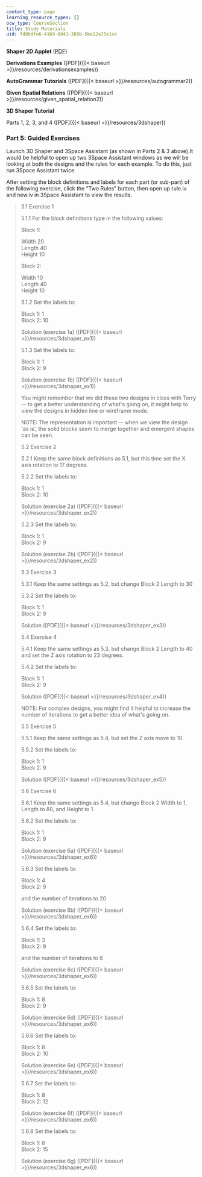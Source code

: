 ```yaml
---
content_type: page
learning_resource_types: []
ocw_type: CourseSection
title: Study Materials
uid: fd8bdfe6-41b9-6841-388b-5be12a75e1ce
---
```


**Shaper 2D Applet** ([PDF](http://www.designmasala.com/miri/resume/docs/dcc04_paper.pdf))

**Derivations Examples** ([PDF]({{< baseurl >}}/resources/derivationsexamples))

**AutoGrammar Tutorials** ([PDF]({{< baseurl >}}/resources/autogrammar2))

**Given Spatial Relations** ([PDF]({{< baseurl >}}/resources/given_spatial_relation2))

**3D Shaper Tutorial**

Parts 1, 2, 3, and 4 ([PDF]({{< baseurl >}}/resources/3dshaper))

### Part 5: Guided Exercises

Launch 3D Shaper and 3Space Assistant (as shown in Parts 2 & 3 above).It would be helpful to open up two 3Space Assistant windows as we will be looking at both the designs and the rules for each example. To do this, just run 3Space Assistant twice.

After setting the block definitions and labels for each part (or sub-part) of the following exercise, click the "Two Rules" button, then open up rule.iv and new.iv in 3Space Assistant to view the results.

> 5.1 Exercise 1
> 
> 5.1.1 For the block definitions type in the following values:
> 
> Block 1:
> 
> Width 20  
> Length 40  
> Height 10
> 
> Block 2:
> 
> Width 10  
> Length 40  
> Height 10
> 
> 5.1.2 Set the labels to:
> 
> Block 1: 1  
> Block 2: 10
> 
> Solution (exercise 1a) ([PDF]({{< baseurl >}}/resources/3dshaper_ex1))
> 
> 5.1.3 Set the labels to:
> 
> Block 1: 1  
> Block 2: 9
> 
> Solution (exercise 1b) ([PDF]({{< baseurl >}}/resources/3dshaper_ex1))
> 
> You might remember that we did these two designs in class with Terry -- to get a better understanding of what's going on, it might help to view the designs in hidden line or wireframe mode.
> 
> NOTE: The representation is important -- when we view the design 'as is', the solid blocks seem to merge together and emergent shapes can be seen.
> 
> 5.2 Exercise 2
> 
> 5.2.1 Keep the same block definitions as 5.1, but this time set the X axis rotation to 17 degrees.
> 
> 5.2.2 Set the labels to:
> 
> Block 1: 1  
> Block 2: 10
> 
> Solution (exercise 2a) ([PDF]({{< baseurl >}}/resources/3dshaper_ex2))
> 
> 5.2.3 Set the labels to:
> 
> Block 1: 1  
> Block 2: 9
> 
> Solution (exercise 2b) ([PDF]({{< baseurl >}}/resources/3dshaper_ex2))
> 
> 5.3 Exercise 3
> 
> 5.3.1 Keep the same settings as 5.2, but change Block 2 Length to 30
> 
> 5.3.2 Set the labels to:
> 
> Block 1: 1  
> Block 2: 9
> 
> Solution ([PDF]({{< baseurl >}}/resources/3dshaper_ex3))
> 
> 5.4 Exercise 4
> 
> 5.4.1 Keep the same settings as 5.3, but change Block 2 Length to 40 and set the Z axis rotation to 23 degrees.
> 
> 5.4.2 Set the labels to:
> 
> Block 1: 1  
> Block 2: 9
> 
> Solution ([PDF]({{< baseurl >}}/resources/3dshaper_ex4))
> 
> NOTE: For complex designs, you might find it helpful to increase the number of iterations to get a better idea of what's going on.
> 
> 5.5 Exercise 5
> 
> 5.5.1 Keep the same settings as 5.4, but set the Z axis move to 10.
> 
> 5.5.2 Set the labels to:
> 
> Block 1: 1  
> Block 2: 9
> 
> Solution ([PDF]({{< baseurl >}}/resources/3dshaper_ex5))
> 
> 5.6 Exercise 6
> 
> 5.6.1 Keep the same settings as 5.4, but change Block 2 Width to 1, Length to 80, and Height to 1.
> 
> 5.6.2 Set the labels to:
> 
> Block 1: 1  
> Block 2: 9
> 
> Solution (exercise 6a) ([PDF]({{< baseurl >}}/resources/3dshaper_ex6))
> 
> 5.6.3 Set the labels to:
> 
> Block 1: 4  
> Block 2: 9
> 
> and the number of iterations to 20
> 
> Solution (exercise 6b) ([PDF]({{< baseurl >}}/resources/3dshaper_ex6))
> 
> 5.6.4 Set the labels to:
> 
> Block 1: 3  
> Block 2: 9
> 
> and the number of iterations to 8
> 
> Solution (exercise 6c) ([PDF]({{< baseurl >}}/resources/3dshaper_ex6))
> 
> 5.6.5 Set the labels to:
> 
> Block 1: 8  
> Block 2: 9
> 
> Solution (exercise 6d) ([PDF]({{< baseurl >}}/resources/3dshaper_ex6))
> 
> 5.6.6 Set the labels to:
> 
> Block 1: 8  
> Block 2: 10
> 
> Solution (exercise 6e) ([PDF]({{< baseurl >}}/resources/3dshaper_ex6))
> 
> 5.6.7 Set the labels to:
> 
> Block 1: 8  
> Block 2: 12
> 
> Solution (exercise 6f) ([PDF]({{< baseurl >}}/resources/3dshaper_ex6))
> 
> 5.6.8 Set the labels to:
> 
> Block 1: 8  
> Block 2: 15
> 
> Solution (exercise 6g) ([PDF]({{< baseurl >}}/resources/3dshaper_ex6))